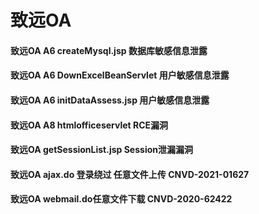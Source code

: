 # 致远OA

#### 致远OA A6 createMysql.jsp 数据库敏感信息泄露

#### 致远OA A6 DownExcelBeanServlet 用户敏感信息泄露

#### 致远OA A6 initDataAssess.jsp 用户敏感信息泄露

#### 致远OA A8 htmlofficeservlet RCE漏洞

#### 致远OA getSessionList.jsp Session泄漏漏洞

#### 致远OA ajax.do 登录绕过 任意文件上传  CNVD-2021-01627 

#### 致远OA webmail.do任意文件下载 CNVD-2020-62422

